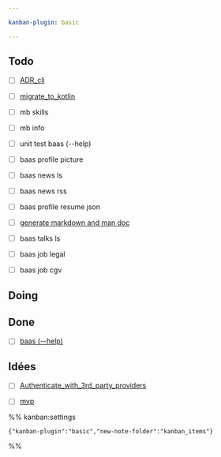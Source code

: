 ```yaml
---

kanban-plugin: basic

---
```


## Todo

- [ ] [ADR_cli](kanban_items/ADR_cli.md)
- [ ] [migrate_to_kotlin](kanban_items/migrate_to_kotlin.md)
- [ ] mb skills
- [ ] mb info
- [ ] unit test baas (--help)
- [ ] baas profile picture
- [ ] baas news ls
- [ ] baas news rss
- [ ] baas profile resume json
- [ ] [generate markdown and man doc](kanban_items/generate%20markdown%20and%20man%20doc.md)
- [ ] baas talks ls
- [ ] baas job legal
- [ ] baas job cgv


## Doing



## Done

- [ ] [baas (--help)](kanban_items/baas%20(--help).md)


## Idées

- [ ] [Authenticate_with_3rd_party_providers](kanban_items/Authenticate_with_3rd_party_providers.md)
- [ ] [mvp](kanban_items/mvp.md)




%% kanban:settings
```
{"kanban-plugin":"basic","new-note-folder":"kanban_items"}
```
%%